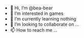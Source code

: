 - 👋 Hi, I’m @bea-bear
- 👀 I’m interested in games
- 🌱 I’m currently learning nothing
- 💞️ I’m looking to collaborate on ...
- 📫 How to reach me ...

<!---
bea-bear/bea-bear is a ✨ special ✨ repository because its `README.md` (this file) appears on your GitHub profile.
You can click the Preview link to take a look at your changes.
--->
